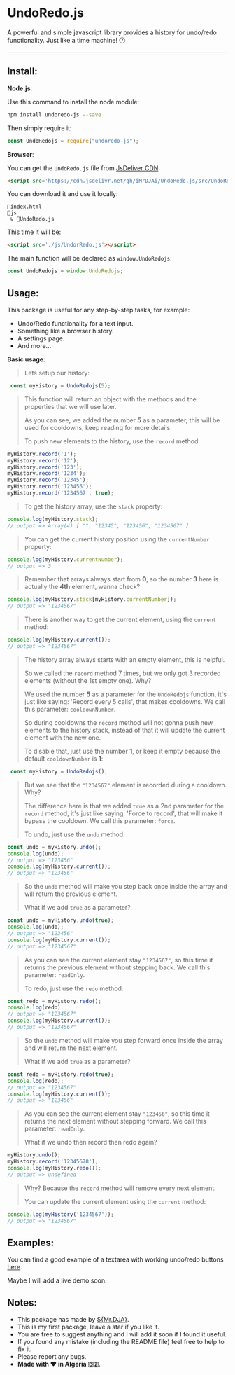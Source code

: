 # UndoRedo.js
A powerful and simple javascript library provides a history for undo/redo functionality. Just like a time machine! 🕐
***
## Install:
**Node.js**:

Use this command to install the node module:
```bash
npm install undoredo-js --save
```
Then simply require it:
```js
const UndoRedojs = require("undoredo-js");
```

**Browser**:

You can get the `UndoRedo.js` file from [JsDeliver CDN](https://cdn.jsdelivr.net/gh/iMrDJAi/UndoRedo.js/src/UndoRedo.js):
```html
<script src='https://cdn.jsdelivr.net/gh/iMrDJAi/UndoRedo.js/src/UndoRedo.js'></script>
```

You can download it and use it locally:
```
📄index.html
📁js
 ↳ 📄UndoRedo.js
```

This time it will be:
```html
<script src='./js/UndorRedo.js'></script>
```

The main function will be declared as `window.UndoRedojs`:
```js
const UndoRedojs = window.UndoRedojs;
```

## Usage:
This package is useful for any step-by-step tasks, for example:

- Undo/Redo functionality for a text input.
- Something like a browser history.
- A settings page.
- And more...

**Basic usage**:

>Lets setup our history:
```js
 const myHistory = UndoRedojs(5);
```
>This function will return an object with the methods and the properties that we will use later.
>
>As you can see, we added the number **5** as a parameter, this will be used for cooldowns, keep reading for more details.
>
>To push new elements to the history, use the `record` method:
```js
myHistory.record('1');
myHistory.record('12');
myHistory.record('123');
myHistory.record('1234');
myHistory.record('12345');
myHistory.record('123456');
myHistory.record('1234567', true);
```
>To get the history array, use the `stack` property:
```js
console.log(myHistory.stack);
// output => Array(4) [ "", "12345", "123456", "1234567" ]
```
>You can get the current history position using the `currentNumber` property:
```js
console.log(myHistory.currentNumber);
// output => 3
```
>Remember that arrays always start from **0**, so the number **3** here is actually the **4th** element, wanna check?
```js
console.log(myHistory.stack[myHistory.currentNumber]);
// output => "1234567"
```
>There is another way to get the current element, using the `current` method:
```js
console.log(myHistory.current());
// output => "1234567"
```
>The history array always starts with an empty element, this is helpful.
>
>So we called the `record` method 7 times, but we only got 3 recorded elements (without the 1st empty one). Why?
>
>We used the number **5** as a parameter for the `UndoRedojs` function, it's just like saying: 'Record every 5 calls', that makes cooldowns. We call this parameter: `cooldownNumber`.
>
>So during cooldowns the `record` method will not gonna push new elements to the history stack, instead of that it will update the current element with the new one.
>
>To disable that, just use the number **1**, or keep it empty because the default `cooldownNumber` is **1**:
```js
 const myHistory = UndoRedojs();
```
>
>But we see that the `"1234567"` element is recorded during a cooldown. Why?
>
>The difference here is that we added `true` as a 2nd parameter for the `record` method, it's just like saying: 'Force to record', that will make it bypass the cooldown. We call this parameter: `force`.
>
>To undo, just use the `undo` method:
```js
const undo = myHistory.undo();
console.log(undo);
// output => "123456"
console.log(myHistory.current());
// output => "123456"
```
>So the `undo` method will make you step back once inside the array and will return the previous element.
>
>What if we add `true` as a parameter?
```js
const undo = myHistory.undo(true);
console.log(undo);
// output => "123456"
console.log(myHistory.current());
// output => "1234567"
```
>As you can see the current element stay `"1234567"`, so this time it returns the previous element without stepping back. We call this parameter: `readOnly`.
>
>To redo, just use the `redo` method:
```js
const redo = myHistory.redo();
console.log(redo);
// output => "1234567"
console.log(myHistory.current());
// output => "1234567"
```
>So the `undo` method will make you step forward once inside the array and will return the next element.
>
>What if we add `true` as a parameter?
```js
const redo = myHistory.redo(true);
console.log(redo);
// output => "1234567"
console.log(myHistory.current());
// output => "123456"
```
>As you can see the current element stay `"123456"`, so this time it returns the next element without stepping forward. We call this parameter: `readOnly`.
>
>What if we undo then record then redo again?
```js
myHistory.undo();
myHistory.record('12345678');
console.log(myHistory.redo());
// output => undefined
```
>Why? Because the `record` method will remove every next element.
>
>You can update the current element using the `current` method:
```js
console.log(myHistory('1234567'));
// output => "1234567"
```
## Examples:
You can find a good example of a textarea with working undo/redo buttons [here](https://github.com/iMrDJAi/UndoRedo.js/blob/master/examples/textarea/index.html).

Maybe I will add a live demo soon.

## Notes:
- This package has made by [${Mr.DJA}](https://invite.gg/MrDJA).
- This is my first package, leave a star if you like it.
- You are free to suggest anything and I will add it soon if I found it useful.
- If you found any mistake (including the README file) feel free to help to fix it.
- Please report any bugs.
- **Made with ❤ in Algeria 🇩🇿**.
